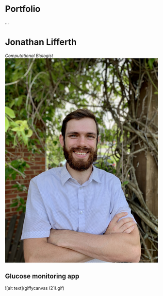 # Portfolio
...

# Jonathan Lifferth
*Computational Biologist*
![alt text](6DEA5A5F-62B5-4F0E-A0F9-2AE5AE3444AA_1_201_a.jpeg)


## Glucose monitoring app
![alt text](giffycanvas (21).gif)
